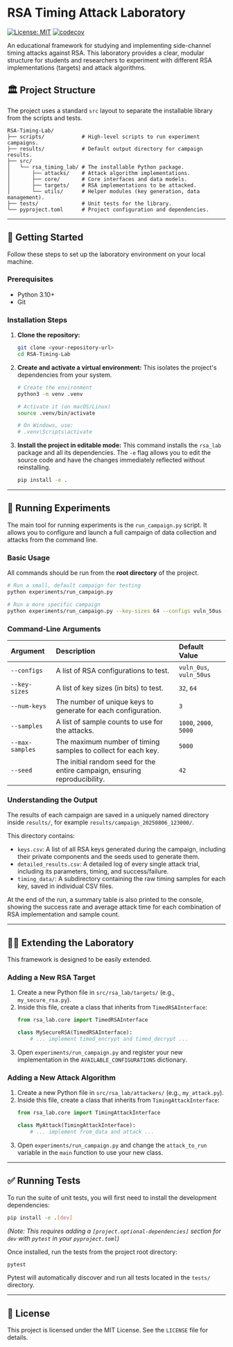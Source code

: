 # RSA Timing Attack Laboratory
[![License: MIT](https://img.shields.io/badge/License-MIT-yellow.svg)](https://opensource.org/licenses/MIT)
[![codecov](https://codecov.io/github/vanderaveron-umons/RSA-Timing-Lab/graph/badge.svg?token=FH4MVCF0YX)](https://codecov.io/github/vanderaveron-umons/RSA-Timing-Lab)


An educational framework for studying and implementing side-channel timing attacks against RSA. This laboratory provides a clear, modular structure for students and researchers to experiment with different RSA implementations (targets) and attack algorithms.

## 🏛️ Project Structure

The project uses a standard `src` layout to separate the installable library from the scripts and tests.

```
RSA-Timing-Lab/
├── scripts/            # High-level scripts to run experiment campaigns.
├── results/            # Default output directory for campaign results.
├── src/
│   └── rsa_timing_lab/ # The installable Python package.
│       ├── attacks/    # Attack algorithm implementations.
│       ├── core/       # Core interfaces and data models.
│       ├── targets/    # RSA implementations to be attacked.
│       └── utils/      # Helper modules (key generation, data management).
├── tests/              # Unit tests for the library.
└── pyproject.toml      # Project configuration and dependencies.
```

-----

## 🚀 Getting Started

Follow these steps to set up the laboratory environment on your local machine.

### Prerequisites

  * Python 3.10+
  * Git

### Installation Steps

1.  **Clone the repository:**

    ```bash
    git clone <your-repository-url>
    cd RSA-Timing-Lab
    ```

2.  **Create and activate a virtual environment:**
    This isolates the project's dependencies from your system.

    ```bash
    # Create the environment
    python3 -m venv .venv

    # Activate it (on macOS/Linux)
    source .venv/bin/activate

    # On Windows, use:
    # .venv\Scripts\activate
    ```

3.  **Install the project in editable mode:**
    This command installs the `rsa_lab` package and all its dependencies. The `-e` flag allows you to edit the source code and have the changes immediately reflected without reinstalling.

    ```bash
    pip install -e .
    ```

-----

## 🔬 Running Experiments

The main tool for running experiments is the `run_campaign.py` script. It allows you to configure and launch a full campaign of data collection and attacks from the command line.

### Basic Usage

All commands should be run from the **root directory** of the project.

```bash
# Run a small, default campaign for testing
python experiments/run_campaign.py

# Run a more specific campaign
python experiments/run_campaign.py --key-sizes 64 --configs vuln_50us --num-keys 5
```

### Command-Line Arguments

| Argument | Description | Default Value |
| :--- | :--- | :--- |
| `--configs` | A list of RSA configurations to test. | `vuln_0us`, `vuln_50us` |
| `--key-sizes`| A list of key sizes (in bits) to test. | `32`, `64` |
| `--num-keys` | The number of unique keys to generate for each configuration. | `3` |
| `--samples` | A list of sample counts to use for the attacks. | `1000`, `2000`, `5000`|
| `--max-samples`| The maximum number of timing samples to collect for each key. | `5000` |
| `--seed` | The initial random seed for the entire campaign, ensuring reproducibility. | `42` |

### Understanding the Output

The results of each campaign are saved in a uniquely named directory inside `results/`, for example `results/campaign_20250806_123000/`.

This directory contains:

  * `keys.csv`: A list of all RSA keys generated during the campaign, including their private components and the seeds used to generate them.
  * `detailed_results.csv`: A detailed log of every single attack trial, including its parameters, timing, and success/failure.
  * `timing_data/`: A subdirectory containing the raw timing samples for each key, saved in individual CSV files.

At the end of the run, a summary table is also printed to the console, showing the success rate and average attack time for each combination of RSA implementation and sample count.

-----

## 🧑‍💻 Extending the Laboratory

This framework is designed to be easily extended.

### Adding a New RSA Target

1.  Create a new Python file in `src/rsa_lab/targets/` (e.g., `my_secure_rsa.py`).
2.  Inside this file, create a class that inherits from `TimedRSAInterface`:
    ```python
    from rsa_lab.core import TimedRSAInterface

    class MySecureRSA(TimedRSAInterface):
        # ... implement timed_encrypt and timed_decrypt ...
    ```
3.  Open `experiments/run_campaign.py` and register your new implementation in the `AVAILABLE_CONFIGURATIONS` dictionary.

### Adding a New Attack Algorithm

1.  Create a new Python file in `src/rsa_lab/attackers/` (e.g., `my_attack.py`).
2.  Inside this file, create a class that inherits from `TimingAttackInterface`:
    ```python
    from rsa_lab.core import TimingAttackInterface

    class MyAttack(TimingAttackInterface):
        # ... implement from_data and attack ...
    ```
3.  Open `experiments/run_campaign.py` and change the `attack_to_run` variable in the `main` function to use your new class.

-----

## ✅ Running Tests

To run the suite of unit tests, you will first need to install the development dependencies:

```bash
pip install -e .[dev]
```

*(Note: This requires adding a `[project.optional-dependencies]` section for `dev` with `pytest` in your `pyproject.toml`)*

Once installed, run the tests from the project root directory:

```bash
pytest
```

Pytest will automatically discover and run all tests located in the `tests/` directory.

-----

## 📜 License

This project is licensed under the MIT License. See the `LICENSE` file for details.